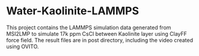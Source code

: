 # Water-Kaolinite-LAMMPS
This project contains the LAMMPS simulation data generated from MSI2LMP to simulate 17k ppm CsCl between Kaolinite layer using ClayFF force field. The result files are in post directory, including the video created using OVITO.
